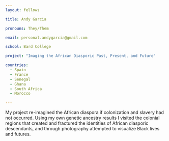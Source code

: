 ```yaml
---
layout: fellows

title: Andy Garcia

pronouns: They/Them

email: personal.andygarcia@gmail.com

school: Bard College

project: "Imaging the African Diasporic Past, Present, and Future"

countries:
  - Spain
  - France
  - Senegal
  - Ghana
  - South Africa
  - Morocco

---
```


My project re-imagined the African diaspora if colonization and slavery had not occurred. Using my own genetic ancestry results I visited the colonial regions that created and fractured the identities of African diasporic descendants, and through photography attempted to visualize Black lives and futures.
